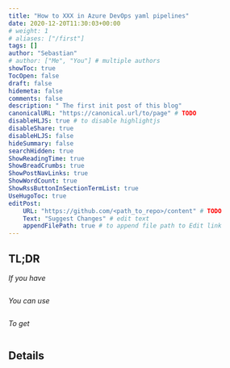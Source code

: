 ```yaml
---
title: "How to XXX in Azure DevOps yaml pipelines"
date: 2020-12-20T11:30:03+00:00
# weight: 1
# aliases: ["/first"]
tags: []
author: "Sebastian"
# author: ["Me", "You"] # multiple authors
showToc: true
TocOpen: false
draft: false
hidemeta: false
comments: false
description: " The first init post of this blog"
canonicalURL: "https://canonical.url/to/page" # TODO
disableHLJS: true # to disable highlightjs
disableShare: true
disableHLJS: false
hideSummary: false
searchHidden: true
ShowReadingTime: true
ShowBreadCrumbs: true
ShowPostNavLinks: true
ShowWordCount: true
ShowRssButtonInSectionTermList: true
UseHugoToc: true
editPost:
    URL: "https://github.com/<path_to_repo>/content" # TODO
    Text: "Suggest Changes" # edit text
    appendFilePath: true # to append file path to Edit link
---
```


## TL;DR

_If you have_

```yaml

```

_You can use_

```yaml

```

_To get_

```yaml

```

## Details